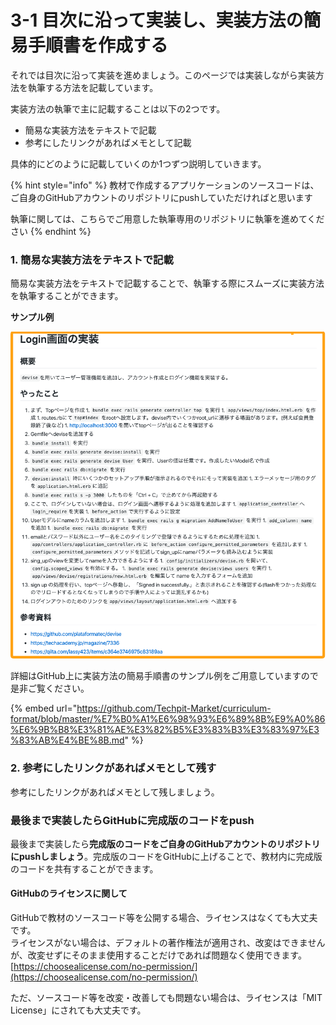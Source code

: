 # 3-1 目次に沿って実装し、実装方法の簡易手順書を作成する

それでは目次に沿って実装を進めましょう。このページでは実装しながら実装方法を執筆する方法を記載しています。

実装方法の執筆で主に記載することは以下の2つです。

* 簡易な実装方法をテキストで記載
* 参考にしたリンクがあればメモとして記載

具体的にどのように記載していくのか1つずつ説明していきます。

{% hint style="info" %}
教材で作成するアプリケーションのソースコードは、ご自身のGitHubアカウントのリポジトリにpushしていただければと思います

執筆に関しては、こちらでご用意した執筆専用のリポジトリに執筆を進めてください
{% endhint %}



### 1. 簡易な実装方法をテキストで記載

簡易な実装方法をテキストで記載することで、執筆する際にスムーズに実装方法を執筆することができます。

**サンプル例**

![](../.gitbook/assets/89ea2be6fec18a9b9bddf52d66d00735.png)



詳細はGitHub上に実装方法の簡易手順書のサンプル例をご用意していますので是非ご覧ください。

{% embed url="https://github.com/Techpit-Market/curriculum-format/blob/master/%E7%B0%A1%E6%98%93%E6%89%8B%E9%A0%86%E6%9B%B8%E3%81%AE%E3%82%B5%E3%83%B3%E3%83%97%E3%83%AB%E4%BE%8B.md" %}



### 2. 参考にしたリンクがあればメモとして残す

参考にしたリンクがあればメモとして残しましょう。



### **最後まで実装したらGitHubに完成版のコードをpush**

最後まで実装したら**完成版のコードをご自身のGitHubアカウントのリポジトリにpushしましょう**。完成版のコードをGitHubに上げることで、教材内に完成版のコードを共有することができます。



#### GitHubのライセンスに関して

GitHubで教材のソースコード等を公開する場合、ライセンスはなくても大丈夫です。  
ライセンスがない場合は、デフォルトの著作権法が適用され、改変はできませんが、改変せずにそのまま使用することだけであれば問題なく使用できます。  
[https://choosealicense.com/no-permission/](https://choosealicense.com/no-permission/)

ただ、ソースコード等を改変・改善しても問題ない場合は、ライセンスは「MIT License」にされても大丈夫です。

